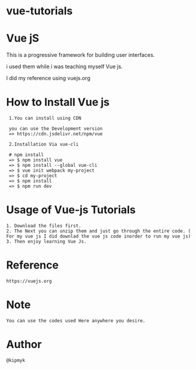# vue-tutorials

# Vue jS
This is a progressive framework for building user interfaces. 

i used them while i was teaching myself Vue js.

I did my reference using vuejs.org

# How to Install Vue js
 	 
 	 1.You can install using CDN

 	 you can use the Development version
 	 => https://cdn.jsdelivr.net/npm/vue

 	 2.Installation Via vue-cli

 	 # npm install
 	 => $ npm install vue
 	 => $ npm install --global vue-cli
 	 => $ vue init webpack my-project
 	 => $ cd my-project
 	 => $ npm install
 	 => $ npm run dev
# Usage of Vue-js Tutorials

	1. Download the files first.
	2. The Next you can unzip them and just go through the entire code. ( For my vue js I did downlad the vue js code inorder to run my vue js)
	3. Then enjoy learning Vue Js.

# Reference 

	https://vuejs.org

# Note

	You can use the codes used Here anywhere you desire.

# Author

	@kipmyk
